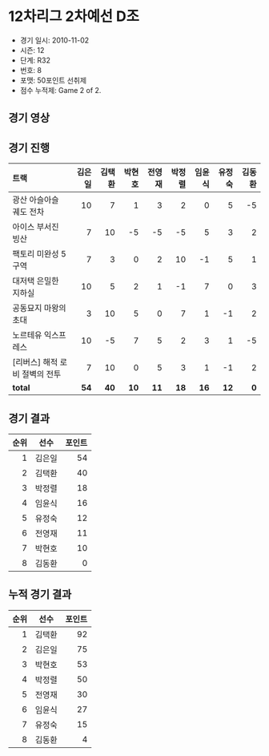 # 12차리그 2차예선 D조

- 경기 일시: 2010-11-02
- 시즌: 12
- 단계: R32
- 번호: 8
- 포맷: 50포인트 선취제
- 점수 누적제: Game 2 of 2.





## 경기 영상
## 경기 진행

| 트랙 | 김은일 | 김택환 | 박현호 | 전영재 | 박정렬 | 임윤식 | 유정숙 | 김동환 |
|:---|---:|---:|---:|---:|---:|---:|---:|---:|
| 광산 아슬아슬 궤도 전차 | 10 | 7 | 1 | 3 | 2 | 0 | 5 | -5 |
| 아이스 부서진 빙산 | 7 | 10 | -5 | -5 | -5 | 5 | 3 | 2 |
| 팩토리 미완성 5구역 | 7 | 3 | 0 | 2 | 10 | -1 | 5 | 1 |
| 대저택 은밀한 지하실 | 10 | 5 | 2 | 1 | -1 | 7 | 0 | 3 |
| 공동묘지 마왕의 초대 | 3 | 10 | 5 | 0 | 7 | 1 | -1 | 2 |
| 노르테유 익스프레스 | 10 | -5 | 7 | 5 | 2 | 3 | 1 | -5 |
| [리버스] 해적 로비 절벽의 전투 | 7 | 10 | 0 | 5 | 3 | 1 | -1 | 2 |
| __total__ | __54__ | __40__ | __10__ | __11__ | __18__ | __16__ | __12__ | __0__ |




## 경기 결과

| 순위 | 선수 | 포인트 |
|---:|:---:|---:|
| 1 | 김은일 | 54 |
| 2 | 김택환 | 40 |
| 3 | 박정렬 | 18 |
| 4 | 임윤식 | 16 |
| 5 | 유정숙 | 12 |
| 6 | 전영재 | 11 |
| 7 | 박현호 | 10 |
| 8 | 김동환 | 0 |

## 누적 경기 결과

| 순위 | 선수 | 포인트 |
|---:|:---:|---:|
| 1 | 김택환 | 92 |
| 2 | 김은일 | 75 |
| 3 | 박현호 | 53 |
| 4 | 박정렬 | 50 |
| 5 | 전영재 | 30 |
| 6 | 임윤식 | 27 |
| 7 | 유정숙 | 15 |
| 8 | 김동환 | 4 |

